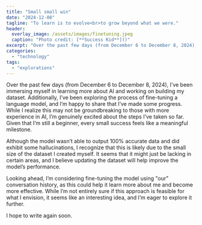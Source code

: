 ```yaml
---
title: "Small small win"
date: "2024-12-08"
tagline: "To learn is to evolve<br>to grow beyond what we were."
header:
  overlay_image: /assets/images/finetuning.jpeg
  caption: "Photo credit: [**Success Kid**]()"
excerpt: "Over the past few days (from December 6 to December 8, 2024), I’ve been immersing myself in learning more about AI and working on building my dataset. Additionally, I’ve been exploring the process of fine-tuning a language model, and I’m happy to share that I’ve made some progress. While I realize this may not be groundbreaking to those with more experience in AI, I’m genuinely excited about the steps I’ve taken so far. Given that I’m still a beginner, every small success feels like a meaningful milestone."
categories: 
  - "technology"
tags: 
  - "explorations"
---
```

Over the past few days (from December 6 to December 8, 2024), I’ve been immersing myself in learning more about AI and working on building my dataset. Additionally, I’ve been exploring the process of fine-tuning a language model, and I’m happy to share that I’ve made some progress. While I realize this may not be groundbreaking to those with more experience in AI, I’m genuinely excited about the steps I’ve taken so far. Given that I’m still a beginner, every small success feels like a meaningful milestone.

Although the model wasn’t able to output 100% accurate data and did exhibit some hallucinations, I recognize that this is likely due to the small size of the dataset I created myself. It seems that it might just be lacking in certain areas, and I believe updating the dataset will help improve the model’s performance.

Looking ahead, I’m considering fine-tuning the model using "our" conversation history, as this could help it learn more about me and become more effective. While I’m not entirely sure if this approach is feasible for what I envision, it seems like an interesting idea, and I’m eager to explore it further.

I hope to write again soon.

